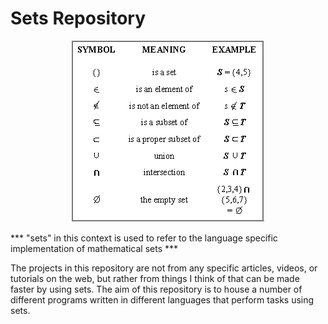 # Sets Repository

<p align="center"><img src ="Media/mathset.png" /></p>

*** "sets" in this context is used to refer to the language specific implementation of mathematical sets ***

The projects in this repository are not from any specific articles, videos, or tutorials on the web, but rather from things I think of that can be made faster by using sets. The aim of this repository is to house a number of different programs written in different languages that perform tasks using sets.
